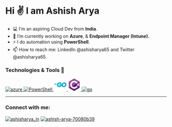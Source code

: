 # Hi ✌ I am Ashish Arya

- 💻 I’m an aspiring Cloud Dev from **India**. 
- 🔭 I’m currently working on <b> Azure</b>, & <b> Endpoint Manager (Intune).</b>
- ⚡ I do automation using <b> PowerShell</b>.
- 📫 How to reach me: LinkedIn @ashisharya65 and Twitter @ashisharya65

### Technologies & Tools 🔧


<p align="left"> <a href="https://azure.microsoft.com/en-in/" target="_blank" rel="noreferrer"> <img src="https://www.vectorlogo.zone/logos/microsoft_azure/microsoft_azure-icon.svg" alt="azure" width="40" height="40"/> </a> 
<a href="https://www.powershellgallery.com/" target="_blank" rel="noreferrer"> <img src="https://raw.githubusercontent.com/actions/starter-workflows/main/icons/powershell.svg" alt="PowerShell" width="40" height="40"/> </a> 
<a href="https://golang.org" target="_blank" rel="noreferrer"> <img src="https://raw.githubusercontent.com/ashisharya65/images/main/Go.svg?token=GHSAT0AAAAAAB4UEVUMMMB7XJKNCKVCGNOQY5NULHA" alt="go" width="40" height="40"/> </a> <a href="https://dotnet.microsoft.com/en-us/" target="_blank" rel="noreferrer">
<img src="https://raw.githubusercontent.com/ashisharya65/images/main/Csharp.svg?token=GHSAT0AAAAAAB4UEVUNMRDDDKKBLSYE6W2SY5NUKIA" alt="C#" width="40" height="40"/> </a>
<a href="https://dotnet.microsoft.com/en-us/" target="_blank" rel="noreferrer">
<img src="https://learn.microsoft.com/en-us/training/achievements/bicep/bicep-github-actions.svg" alt="go" width="40" height="40"/> </a>
</p>

_____________________________________________________________________________________________________

<h3 align="left">Connect with me:</h3>
<p align="left">
<a href="https://twitter.com/ashisharya65" target="blank"><img align="center" src="https://raw.githubusercontent.com/rahuldkjain/github-profile-readme-generator/master/src/images/icons/Social/twitter.svg" alt="ashisharya_in" height="30" width="40" /></a>
<a href="https://linkedin.com/in/ashish-arya-70080b39" target="blank"><img align="center" src="https://raw.githubusercontent.com/rahuldkjain/github-profile-readme-generator/master/src/images/icons/Social/linked-in-alt.svg" alt="ashish-arya-70080b39" height="30" width="40" /></a>
</p>

